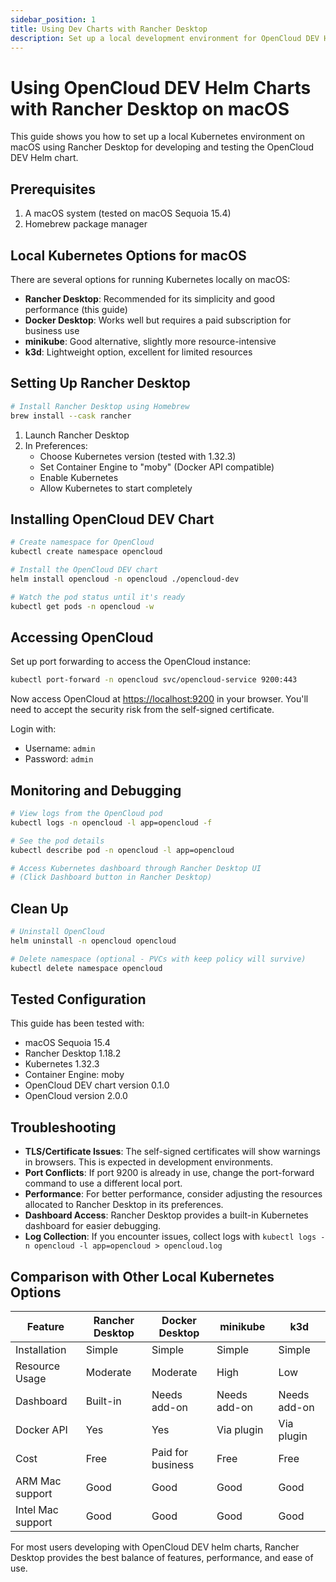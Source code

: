 ```yaml
---
sidebar_position: 1
title: Using Dev Charts with Rancher Desktop
description: Set up a local development environment for OpenCloud DEV Helm charts on macOS using Rancher Desktop
---
```


# Using OpenCloud DEV Helm Charts with Rancher Desktop on macOS

This guide shows you how to set up a local Kubernetes environment on macOS using Rancher Desktop for developing and testing the OpenCloud DEV Helm chart.

## Prerequisites

1. A macOS system (tested on macOS Sequoia 15.4)
2. Homebrew package manager

## Local Kubernetes Options for macOS

There are several options for running Kubernetes locally on macOS:

- **Rancher Desktop**: Recommended for its simplicity and good performance (this guide)
- **Docker Desktop**: Works well but requires a paid subscription for business use
- **minikube**: Good alternative, slightly more resource-intensive
- **k3d**: Lightweight option, excellent for limited resources

## Setting Up Rancher Desktop

```bash
# Install Rancher Desktop using Homebrew
brew install --cask rancher
```

1. Launch Rancher Desktop
2. In Preferences:
   - Choose Kubernetes version (tested with 1.32.3)
   - Set Container Engine to "moby" (Docker API compatible)
   - Enable Kubernetes
   - Allow Kubernetes to start completely

## Installing OpenCloud DEV Chart

```bash
# Create namespace for OpenCloud
kubectl create namespace opencloud

# Install the OpenCloud DEV chart
helm install opencloud -n opencloud ./opencloud-dev

# Watch the pod status until it's ready
kubectl get pods -n opencloud -w
```

## Accessing OpenCloud

Set up port forwarding to access the OpenCloud instance:

```bash
kubectl port-forward -n opencloud svc/opencloud-service 9200:443
```

Now access OpenCloud at [https://localhost:9200](https://localhost:9200) in your browser.
You'll need to accept the security risk from the self-signed certificate.

Login with:
- Username: `admin`
- Password: `admin`

## Monitoring and Debugging

```bash
# View logs from the OpenCloud pod
kubectl logs -n opencloud -l app=opencloud -f

# See the pod details
kubectl describe pod -n opencloud -l app=opencloud

# Access Kubernetes dashboard through Rancher Desktop UI
# (Click Dashboard button in Rancher Desktop)
```

## Clean Up

```bash
# Uninstall OpenCloud
helm uninstall -n opencloud opencloud

# Delete namespace (optional - PVCs with keep policy will survive)
kubectl delete namespace opencloud
```

## Tested Configuration

This guide has been tested with:
- macOS Sequoia 15.4
- Rancher Desktop 1.18.2
- Kubernetes 1.32.3
- Container Engine: moby
- OpenCloud DEV chart version 0.1.0
- OpenCloud version 2.0.0

## Troubleshooting

- **TLS/Certificate Issues**: The self-signed certificates will show warnings in browsers. This is expected in development environments.
- **Port Conflicts**: If port 9200 is already in use, change the port-forward command to use a different local port.
- **Performance**: For better performance, consider adjusting the resources allocated to Rancher Desktop in its preferences.
- **Dashboard Access**: Rancher Desktop provides a built-in Kubernetes dashboard for easier debugging.
- **Log Collection**: If you encounter issues, collect logs with `kubectl logs -n opencloud -l app=opencloud > opencloud.log`

## Comparison with Other Local Kubernetes Options

| Feature | Rancher Desktop | Docker Desktop | minikube | k3d |
|---------|----------------|----------------|----------|-----|
| Installation | Simple | Simple | Simple | Simple |
| Resource Usage | Moderate | Moderate | High | Low |
| Dashboard | Built-in | Needs add-on | Needs add-on | Needs add-on |
| Docker API | Yes | Yes | Via plugin | Via plugin |
| Cost | Free | Paid for business | Free | Free |
| ARM Mac support | Good | Good | Good | Good |
| Intel Mac support | Good | Good | Good | Good |

For most users developing with OpenCloud DEV helm charts, Rancher Desktop provides the best balance of features, performance, and ease of use.